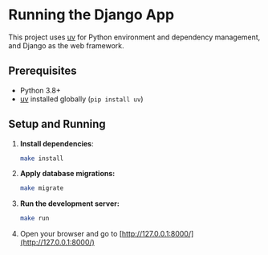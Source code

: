# Running the Django App

This project uses [uv](https://github.com/astral-sh/uv) for Python environment and dependency management, and Django as the web framework.

## Prerequisites

- Python 3.8+
- [uv](https://github.com/astral-sh/uv) installed globally (`pip install uv`)

## Setup and Running

1. **Install dependencies**:
   ```sh
   make install
   ```

2. **Apply database migrations:**
   ```sh
   make migrate
   ```

3. **Run the development server:**
   ```sh
   make run
   ```

4. Open your browser and go to [http://127.0.0.1:8000/](http://127.0.0.1:8000/)
